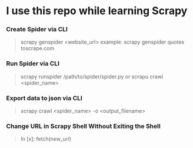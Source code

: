 # I use this repo while learning Scrapy

### Create Spider via CLI
> scrapy genspider <spidername> <website_url>
example:
> scrapy genspider quotes toscrape.com

### Run Spider via CLI
> scrapy runspider /path/to/spider/spider.py
or
> scrapu crawl <spider_name>

### Export data to json via CLI
> scrapy crawl <spider_name> -o <output_filename>

### Change URL in Scrapy Shell Without Exiting the Shell
> In [x]: fetch(new_url)